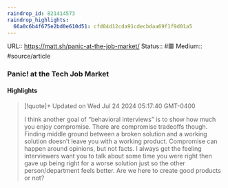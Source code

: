```yaml
---
raindrop_id: 821414573
raindrop_highlights:
  66a0c6b4f675e2bd0e610d51: cfd04d12cda91cdecbdaa69f1f9d01a5
---
```


URL:: https://matt.sh/panic-at-the-job-market/
Status:: #🟥
Medium:: #source/article


### Panic! at the Tech Job Market



#### Highlights

> [!quote]+ Updated on Wed Jul 24 2024 05:17:40 GMT-0400
>
> I think another goal of “behavioral interviews” is to show how much you enjoy compromise. There are compromise tradeoffs though. Finding middle ground between a broken solution and a working solution doesn’t leave you with a working product. Compromise can happen around opinions, but not facts. I always get the feeling interviewers want you to talk about some time you were right then gave up being right for a worse solution just so the other person/department feels better. Are we here to create good products or not?
